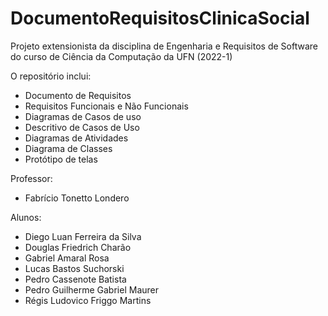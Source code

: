 # DocumentoRequisitosClinicaSocial  
Projeto extensionista da disciplina de Engenharia e Requisitos de Software do curso de Ciência da Computação da UFN (2022-1)    

O repositório inclui:  
- Documento de Requisitos  
- Requisitos Funcionais e Não Funcionais  
- Diagramas de Casos de uso  
- Descritivo de Casos de Uso  
- Diagramas de Atividades  
- Diagrama de Classes  
- Protótipo de telas  

    
Professor:
- Fabrício Tonetto Londero  
  
Alunos:  
- Diego Luan Ferreira da Silva  
- Douglas Friedrich Charão  
- Gabriel Amaral Rosa  
- Lucas Bastos Suchorski  
- Pedro Cassenote Batista  
- Pedro Guilherme Gabriel Maurer  
- Régis Ludovico Friggo Martins   
